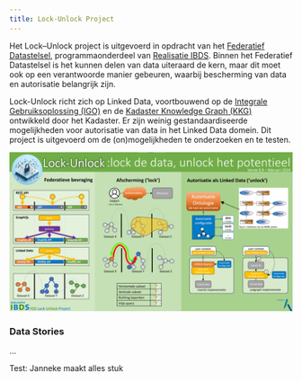 ```yaml
---
title: Lock-Unlock Project
---
```

Het Lock–Unlock project is uitgevoerd in opdracht van het [Federatief
Datastelsel](https://realisatieibds.pleio.nl/page/view/8852ee2a-a28a-4b91-9f3e-aab229bbe07f/federatief-datastelsel),
programmaonderdeel van [Realisatie IBDS](https://realisatieibds.pleio.nl/). Binnen het Federatief Datastelsel is het kunnen delen van
data uiteraard de kern, maar dit moet ook op een verantwoorde manier gebeuren, waarbij bescherming
van data en autorisatie belangrijk zijn.

Lock-Unlock richt zich op Linked Data, voortbouwend op de [Integrale Gebruiksoplossing
(IGO)](https://labs.kadaster.nl/cases/integraleutilizationsolution) en de [Kadaster Knowledge Graph
(KKG)](https://labs.kadaster.nl/thema/Kennis_grafiek) ontwikkeld door het Kadaster. Er zijn weinig
gestandaardiseerde mogelijkheden voor autorisatie van data in het Linked Data domein. Dit project is
uitgevoerd om de (on)mogelijkheden te onderzoeken en te testen.

![Infographic](images/infographic.png)

### Data Stories
...

Test: Janneke maakt alles stuk
